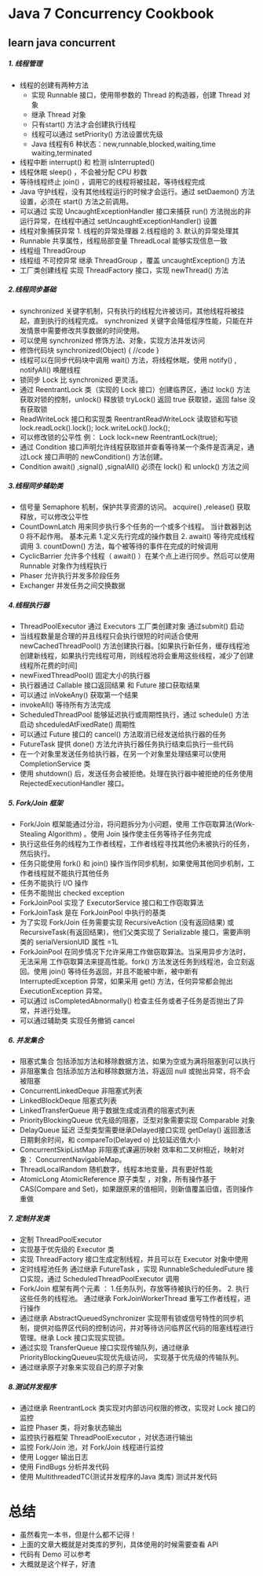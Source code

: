 # Java 7 Concurrency Cookbook
## learn java concurrent
##### 1. 线程管理
* 线程的创建有两种方法 
   * 实现 Runnable 接口，使用带参数的 Thread 的构造器，创建 Thread 对象
   * 继承 Thread 对象
   * 只有start() 方法才会创建执行线程
   * 线程可以通过 setPriority() 方法设置优先级
   * Java 线程有6 种状态：new,runnable,blocked,waiting,time waiting,terminated
* 线程中断 interrupt() 和 检测 isInterrupted()
* 线程休眠 sleep() ，不会被分配 CPU 秒数
* 等待线程终止 join() ，调用它的线程将被挂起，等待线程完成
* Java 守护线程，没有其他线程运行的时候才会运行。通过 setDaemon() 方法设置，必须在 start() 方法之前调用。
* 可以通过 实现 UncaughtExceptionHandler 接口来捕获 run() 方法抛出的非运行异常，在线程中通过 setUncaughtExceptionHandler() 设置
* 线程对象捕获异常 1. 线程的异常处理器 2.线程组的 3. 默认的异常处理其
* Runnable 共享属性，线程局部变量 ThreadLocal 能够实现信息一致
* 线程组 ThreadGroup
* 线程组 不可控异常 继承 ThreadGroup ，覆盖 uncaughtException() 方法
* 工厂类创建线程 实现 ThreadFactory 接口，实现 newThread() 方法

##### 2.线程同步基础
* synchronized 关键字机制，只有执行的线程允许被访问，其他线程将被挂起，直到执行的线程完成。 synchronized 关键字会降低程序性能，只能在并发情景中需要修改共享数据的时间使用。 
* 可以使用 synchronized 修饰方法、对象，实现方法并发访问
* 修饰代码块 synchronized(Object) {  //code   }
* 线程可以在同步代码块中调用 wait() 方法，将线程休眠，使用 notify() , notifyAll() 唤醒线程
* 锁同步 Lock 比 synchronized 更灵活。
* 通过 ReentrantLock 类（实现的 Lock 接口）创建临界区，通过 lock() 方法获取对锁的控制，unlock() 释放锁 tryLock() 返回 true 获取锁，返回 false 没有获取锁
* ReadWriteLock 接口和实现类 ReentrantReadWriteLock 读取锁和写锁 lock.readLock().lock(); lock.writeLock().lock();
* 可以修改锁的公平性 例： Lock lock=new ReentrantLock(true);
* 通过 Condition 接口声明允许线程获取锁并查看等待某一个条件是否满足，通过Lock 接口声明的 newCondition() 方法创建。
* Condition await() ,signal() ,signalAll() 必须在 lock() 和 unlock() 方法之间
##### 3.线程同步辅助类
* 信号量 Semaphore 机制，保护共享资源的访问。 acquire() ,release() 获取释放，可以修改公平性
* CountDownLatch 用来同步执行多个任务的一个或多个线程。 当计数器到达 0 将不起作用。 基本元素 1.定义先行完成的操作数目 2. await() 等待完成线程调用 3. countDown() 方法，每个被等待的事件在完成的时候调用
* CyclicBarrier 允许多个线程（ await() ）在某个点上进行同步。然后可以使用 Runnable 对象作为线程执行
* Phaser 允许执行并发多阶段任务
* Exchanger 并发任务之间交换数据
##### 4.线程执行器
* ThreadPoolExecutor 通过 Executors 工厂类创建对象 通过submit() 启动
* 当线程数量是合理的并且线程只会执行很短的时间适合使用 newCachedThreadPool() 方法创建执行器。[如果执行新任务，缓存线程池创建新线程，如果执行完线程可用，则线程池将会重用这些线程，减少了创建线程所花费的时间]
* newFixedThreadPool() 固定大小的执行器
* 执行器通过 Callable 接口返回结果 和 Future 接口获取结果
* 可以通过 inVokeAny() 获取第一个结果 
* invokeAll() 等待所有方法完成
* ScheduledThreadPool 能够延迟执行或周期性执行，通过 schedule() 方法启动 shceduledAtFixedRate() 周期性
* 可以通过 Future 接口的 cancel() 方法取消已经发送给执行器的任务
* FutureTask 提供 done() 方法允许执行器任务执行结束后执行一些代码
* 在一个对象里发送任务给执行器，在另一个对象里处理结果可以使用 CompletionService 类
* 使用 shutdown() 后，发送任务会被拒绝。处理在执行器中被拒绝的任务使用 RejectedExecutionHandler 接口。
##### 5. Fork/Join 框架
* Fork/Join 框架能通过分治，将问题拆分为小问题，使用 工作窃取算法(Work-Stealing Algorithm) 。使用 Join 操作使主任务等待子任务完成
* 执行这些任务的线程为工作者线程，工作者线程寻找其他仍未被执行的任务，然后执行。
* 任务只能使用 fork() 和 join() 操作当作同步机制，如果使用其他同步机制，工作者线程就不能执行其他任务
* 任务不能执行 I/O 操作
* 任务不能抛出 checked exception
* ForkJoinPool 实现了 ExecutorService 接口和工作窃取算法
* ForkJoinTask 是在 ForkJoinPool 中执行的基类
* 为了实现 Fork/Join 任务需要实现 RecursiveAction (没有返回结果) 或 RecursiveTask(有返回结果)，他们父类实现了 Serializable 接口，需要声明类的 serialVersionUID 属性 =1L
* ForkJoinPool 在同步情况下允许采用工作做窃取算法。当采用异步方法时，无法采用 工作窃取算法来提高性能。fork() 方法发送任务到线程池，会立刻返回。使用 join() 等待任务返回，并且不能被中断，被中断有 InterruptedException 异常，如果采用 get() 方法，任何异常都会抛出 ExecutionException 异常。
* 可以通过 isCompletedAbnormally() 检查主任务或者子任务是否抛出了异常，并进行处理。
* 可以通过辅助类 实现任务撤销 cancel
##### 6. 并发集合
* 阻塞式集合 包括添加方法和移除数据方法，如果为空或为满将阻塞到可以执行
* 非阻塞集合 包括添加方法和移除数据方法，将返回 null 或抛出异常，将不会被阻塞
* ConcurrentLinkedDeque 非阻塞式列表
* LinkedBlockDeque 阻塞式列表
* LinkedTransferQueue 用于数据生成或消费的阻塞式列表
* PriorityBlockingQueue 优先级的阻塞，泛型对象需要实现 Comparable 对象
* DelayQueue 延迟 泛型类型需要继承Delayed接口实现 getDelay() 返回激活日期剩余时间，和 compareTo(Delayed o) 比较延迟值大小 
* ConcurrentSkipListMap 非阻塞式课遍历映射 效率和二叉树相近，映射对象： ConcurrentNavigableMap。
* ThreadLocalRandom 随机数字，线程本地变量，具有更好性能
* AtomicLong AtomicReference 原子类型 ，对象，所有操作基于 CAS(Compare and Set)，如果跟原来的值相同，则新值覆盖旧值，否则操作重做
##### 7. 定制并发类
* 定制 ThreadPoolExecutor
* 实现基于优先级的 Executor 类
* 实现 ThreadFactory 接口生成定制线程，并且可以在 Executor 对象中使用
* 定时线程池任务 通过继承 FutureTask ，实现 RunnableScheduledFuture 接口实现，通过 ScheduledThreadPoolExecutor 调用
* Fork/Join 框架有两个元素 ： 1.任务队列，存放等待被执行的任务。 2. 执行这些任务的线程池。 通过继承 ForkJoinWorkerThread 重写工作者线程，进行操作
* 通过继承 AbstractQueuedSynchronizer 实现带有锁或信号特性的同步机制，提供对临界区代码的控制访问，并对等待访问临界区代码的阻塞线程进行管理。继承 Lock 接口实现实现锁。
* 通过实现 TransferQueue 接口实现传输队列，通过继承 PriorityBlockingQueueu实现优先级访问， 实现基于优先级的传输队列。
* 通过继承原子对象来实现自己的原子对象
##### 8.测试并发程序
* 通过继承 ReentrantLock 类实现对内部访问权限的修改，实现对 Lock 接口的监控
* 监控 Phaser 类，将对象状态输出
* 监控执行器框架 ThreadPoolExecutor ，对状态进行输出
* 监控 Fork/Join 池，对 Fork/Join 线程进行监控
* 使用 Logger 输出日志
* 使用 FindBugs 分析并发代码
* 使用 MultithreadedTC(测试并发程序的Java 类库) 测试并发代码
# 总结
* 虽然看完一本书，但是什么都不记得！
* 上面的文章大概就是对类库的罗列，具体使用的时候需要查看 API
* 代码有 Demo 可以参考
* 大概就是这个样子，好渣
